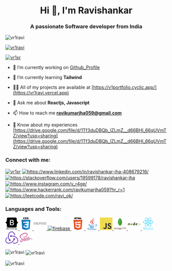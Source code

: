 <h1 align="center">Hi 👋, I'm Ravishankar</h1>
<h3 align="center">A passionate Software developer from India</h3>

<p align="left"> <img src="https://komarev.com/ghpvc/?username=vr1ravi&label=Profile%20views&color=0e75b6&style=flat" alt="vr1ravi" /> </p>

<p align="left"> <a href="https://github.com/ryo-ma/github-profile-trophy"><img src="https://github-profile-trophy.vercel.app/?username=vr1ravi" alt="vr1ravi" /></a> </p>

<p align="left"> <a href="https://twitter.com/vr1xr" target="blank"><img src="https://img.shields.io/twitter/follow/vr1xr?logo=twitter&style=for-the-badge" alt="vr1xr" /></a> </p>

- 🔭 I’m currently working on [Github_Profile](https://github.com/vr1Ravi/Github_Profile.git)

- 🌱 I’m currently learning **Tailwind**

- 👨‍💻 All of my projects are available at [https://v1portfolio.cyclic.app/](https://vr1ravi.vercel.app)

- 💬 Ask me about **Reactjs, Javascript**

- 📫 How to reach me **ravikumarjha059@gmail.com**

- 📄 Know about my experiences [https://drive.google.com/file/d/1Tf3duDBQb_lZLmZ__d66BHI_66qUVmTZ/view?usp=sharing](https://drive.google.com/file/d/1Tf3duDBQb_lZLmZ__d66BHI_66qUVmTZ/view?usp=sharing)

<h3 align="left">Connect with me:</h3>
<p align="left">
<a href="https://twitter.com/vr1xr" target="blank"><img align="center" src="https://raw.githubusercontent.com/rahuldkjain/github-profile-readme-generator/master/src/images/icons/Social/twitter.svg" alt="vr1xr" height="30" width="40" /></a>
<a href="https://linkedin.com/in/https://www.linkedin.com/in/ravishankar-jha-408679216/" target="blank"><img align="center" src="https://raw.githubusercontent.com/rahuldkjain/github-profile-readme-generator/master/src/images/icons/Social/linked-in-alt.svg" alt="https://www.linkedin.com/in/ravishankar-jha-408679216/" height="30" width="40" /></a>
<a href="https://stackoverflow.com/users/https://stackoverflow.com/users/19599178/ravishankar-jha" target="blank"><img align="center" src="https://raw.githubusercontent.com/rahuldkjain/github-profile-readme-generator/master/src/images/icons/Social/stack-overflow.svg" alt="https://stackoverflow.com/users/19599178/ravishankar-jha" height="30" width="40" /></a>
<a href="https://instagram.com/https://www.instagram.com/v_r4ge/" target="blank"><img align="center" src="https://raw.githubusercontent.com/rahuldkjain/github-profile-readme-generator/master/src/images/icons/Social/instagram.svg" alt="https://www.instagram.com/v_r4ge/" height="30" width="40" /></a>
<a href="https://www.hackerrank.com/https://www.hackerrank.com/ravikumarjha059?hr_r=1" target="blank"><img align="center" src="https://raw.githubusercontent.com/rahuldkjain/github-profile-readme-generator/master/src/images/icons/Social/hackerrank.svg" alt="https://www.hackerrank.com/ravikumarjha059?hr_r=1" height="30" width="40" /></a>
<a href="https://www.leetcode.com/https://leetcode.com/ravi_ok/" target="blank"><img align="center" src="https://raw.githubusercontent.com/rahuldkjain/github-profile-readme-generator/master/src/images/icons/Social/leet-code.svg" alt="https://leetcode.com/ravi_ok/" height="30" width="40" /></a>
</p>

<h3 align="left">Languages and Tools:</h3>
<p align="left"> <a href="https://getbootstrap.com" target="_blank" rel="noreferrer"> <img src="https://raw.githubusercontent.com/devicons/devicon/master/icons/bootstrap/bootstrap-plain-wordmark.svg" alt="bootstrap" width="40" height="40"/> </a> <a href="https://www.w3schools.com/css/" target="_blank" rel="noreferrer"> <img src="https://raw.githubusercontent.com/devicons/devicon/master/icons/css3/css3-original-wordmark.svg" alt="css3" width="40" height="40"/> </a> <a href="https://expressjs.com" target="_blank" rel="noreferrer"> <img src="https://raw.githubusercontent.com/devicons/devicon/master/icons/express/express-original-wordmark.svg" alt="express" width="40" height="40"/> </a> <a href="https://firebase.google.com/" target="_blank" rel="noreferrer"> <img src="https://www.vectorlogo.zone/logos/firebase/firebase-icon.svg" alt="firebase" width="40" height="40"/> </a> <a href="https://www.w3.org/html/" target="_blank" rel="noreferrer"> <img src="https://raw.githubusercontent.com/devicons/devicon/master/icons/html5/html5-original-wordmark.svg" alt="html5" width="40" height="40"/> </a> <a href="https://www.java.com" target="_blank" rel="noreferrer"> <img src="https://raw.githubusercontent.com/devicons/devicon/master/icons/java/java-original.svg" alt="java" width="40" height="40"/> </a> <a href="https://developer.mozilla.org/en-US/docs/Web/JavaScript" target="_blank" rel="noreferrer"> <img src="https://raw.githubusercontent.com/devicons/devicon/master/icons/javascript/javascript-original.svg" alt="javascript" width="40" height="40"/> </a> <a href="https://www.mongodb.com/" target="_blank" rel="noreferrer"> <img src="https://raw.githubusercontent.com/devicons/devicon/master/icons/mongodb/mongodb-original-wordmark.svg" alt="mongodb" width="40" height="40"/> </a> <a href="https://nodejs.org" target="_blank" rel="noreferrer"> <img src="https://raw.githubusercontent.com/devicons/devicon/master/icons/nodejs/nodejs-original-wordmark.svg" alt="nodejs" width="40" height="40"/> </a> <a href="https://reactjs.org/" target="_blank" rel="noreferrer"> <img src="https://raw.githubusercontent.com/devicons/devicon/master/icons/react/react-original-wordmark.svg" alt="react" width="40" height="40"/> </a> <a href="https://redux.js.org" target="_blank" rel="noreferrer"> <img src="https://raw.githubusercontent.com/devicons/devicon/master/icons/redux/redux-original.svg" alt="redux" width="40" height="40"/> </a> <a href="https://sass-lang.com" target="_blank" rel="noreferrer"> <img src="https://raw.githubusercontent.com/devicons/devicon/master/icons/sass/sass-original.svg" alt="sass" width="40" height="40"/> </a> </p>

<p><img align="left" src="https://github-readme-stats.vercel.app/api/top-langs?username=vr1ravi&show_icons=true&locale=en&layout=compact" alt="vr1ravi" /></p>

<p>&nbsp;<img align="center" src="https://github-readme-stats.vercel.app/api?username=vr1ravi&show_icons=true&locale=en" alt="vr1ravi" /></p>

<p><img align="center" src="https://github-readme-streak-stats.herokuapp.com/?user=vr1ravi&" alt="vr1ravi" /></p>
